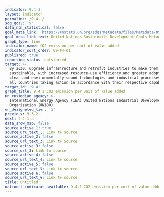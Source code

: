 ```yaml
---
indicator: 9.4.1
layout: indicator
permalink: /9-4-1/
sdg_goal: '9'
data_non_statistical: false
goal_meta_link: 'https://unstats.un.org/sdgs/metadata/files/Metadata-09-04-01.pdf '
goal_meta_link_text: United Nations Sustainable Development Goals Metadata (PDF 516 KB)
graph_type: line
indicator_name: CO2 emission per unit of value added
indicator_sort_order: 09-04-01
published: true
reporting_status: notstarted
target: >-
  By 2030, upgrade infrastructure and retrofit industries to make them
  sustainable, with increased resource-use efficiency and greater adoption of
  clean and environmentally sound technologies and industrial processes, with
  all countries taking action in accordance with their respective capabilities
target_id: '9.4'
graph_title: 9.4.1 CO2 emission per unit of value added
un_custodian_agency: >-
  International Energy Agency (IEA) United Nations Industrial Development
  Organization (UNIDO)
un_designated_tier: '1'
previous: 9-3-2-1
next: 9-4-1-a
data_show_map: false
source_active_1: true
source_url_text_1: Link to source
source_active_2: false
source_url_text_2: Link to Source
source_active_3: false
source_url_3: Link to source
source_active_4: false
source_url_text_4: Link to source
source_active_5: false
source_url_text_5: Link to source
source_active_6: false
source_url_text_6: Link to source
title: Untitled
national_indicator_available: 9.4.1 CO2 emission per unit of value added
---
```

